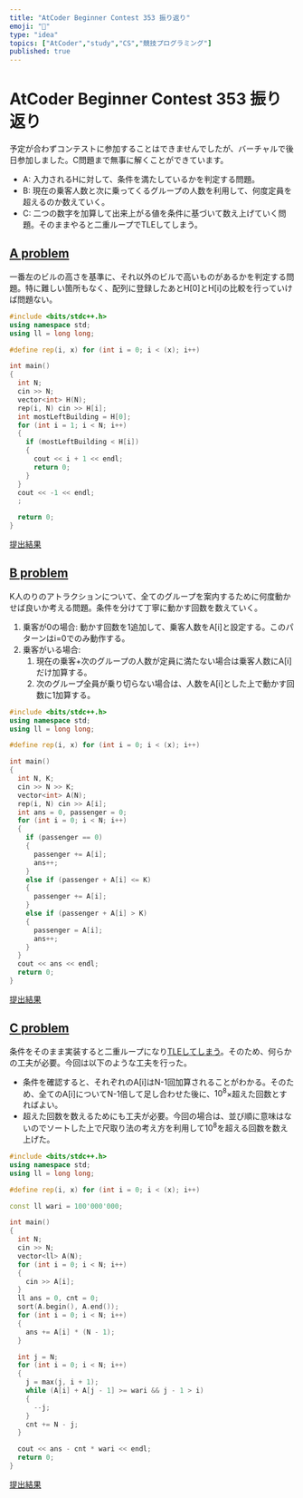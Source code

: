 ```yaml
---
title: "AtCoder Beginner Contest 353 振り返り"
emoji: "📒"
type: "idea"
topics: ["AtCoder","study","CS","競技プログラミング"]
published: true
---
```


# AtCoder Beginner Contest 353 振り返り

予定が合わずコンテストに参加することはできませんでしたが、バーチャルで後日参加しました。C問題まで無事に解くことができています。

- A: 入力されるHに対して、条件を満たしているかを判定する問題。
- B: 現在の乗客人数と次に乗ってくるグループの人数を利用して、何度定員を超えるのか数えていく。
- C: 二つの数字を加算して出来上がる値を条件に基づいて数え上げていく問題。そのままやると二重ループでTLEしてしまう。

## [A problem](https://atcoder.jp/contests/abc353/tasks/353_a)

一番左のビルの高さを基準に、それ以外のビルで高いものがあるかを判定する問題。特に難しい箇所もなく、配列に登録したあとH[0]とH[i]の比較を行っていけば問題ない。

```cpp
#include <bits/stdc++.h>
using namespace std;
using ll = long long;

#define rep(i, x) for (int i = 0; i < (x); i++)

int main()
{
  int N;
  cin >> N;
  vector<int> H(N);
  rep(i, N) cin >> H[i];
  int mostLeftBuilding = H[0];
  for (int i = 1; i < N; i++)
  {
    if (mostLeftBuilding < H[i])
    {
      cout << i + 1 << endl;
      return 0;
    }
  }
  cout << -1 << endl;
  ;

  return 0;
}
```

[提出結果](https://atcoder.jp/contests/abc353/submissions/53689917)

## [B problem](https://atcoder.jp/contests/abc353/tasks/353_b)

K人のりのアトラクションについて、全てのグループを案内するために何度動かせば良いか考える問題。条件を分けて丁寧に動かす回数を数えていく。

1. 乗客が0の場合: 動かす回数を1追加して、乗客人数をA[i]と設定する。このパターンはi=0でのみ動作する。
2. 乗客がいる場合:
   1. 現在の乗客+次のグループの人数が定員に満たない場合は乗客人数にA[i]だけ加算する。
   2. 次のグループ全員が乗り切らない場合は、人数をA[i]とした上で動かす回数に1加算する。

```cpp
#include <bits/stdc++.h>
using namespace std;
using ll = long long;

#define rep(i, x) for (int i = 0; i < (x); i++)

int main()
{
  int N, K;
  cin >> N >> K;
  vector<int> A(N);
  rep(i, N) cin >> A[i];
  int ans = 0, passenger = 0;
  for (int i = 0; i < N; i++)
  {
    if (passenger == 0)
    {
      passenger += A[i];
      ans++;
    }
    else if (passenger + A[i] <= K)
    {
      passenger += A[i];
    }
    else if (passenger + A[i] > K)
    {
      passenger = A[i];
      ans++;
    }
  }
  cout << ans << endl;
  return 0;
}
```

[提出結果](https://atcoder.jp/contests/abc353/submissions/53690548)

## [C problem](https://atcoder.jp/contests/abc353/tasks/353_c)

条件をそのまま実装すると二重ループになり[TLEしてしまう](https://atcoder.jp/contests/abc353/submissions/53690268)。そのため、何らかの工夫が必要。今回は以下のような工夫を行った。

- 条件を確認すると、それぞれのA[i]はN-1回加算されることがわかる。そのため、全てのA[i]についてN-1倍して足し合わせた後に、$10^8$×超えた回数とすればよい。
- 超えた回数を数えるためにも工夫が必要。今回の場合は、並び順に意味はないのでソートした上で尺取り法の考え方を利用して$10^8$を超える回数を数え上げた。

```cpp
#include <bits/stdc++.h>
using namespace std;
using ll = long long;

#define rep(i, x) for (int i = 0; i < (x); i++)

const ll wari = 100'000'000;

int main()
{
  int N;
  cin >> N;
  vector<ll> A(N);
  for (int i = 0; i < N; i++)
  {
    cin >> A[i];
  }
  ll ans = 0, cnt = 0;
  sort(A.begin(), A.end());
  for (int i = 0; i < N; i++)
  {
    ans += A[i] * (N - 1);
  }

  int j = N;
  for (int i = 0; i < N; i++)
  {
    j = max(j, i + 1);
    while (A[i] + A[j - 1] >= wari && j - 1 > i)
    {
      --j;
    }
    cnt += N - j;
  }

  cout << ans - cnt * wari << endl;
  return 0;
}
```

[提出結果](https://atcoder.jp/contests/abc353/submissions/53695598)
